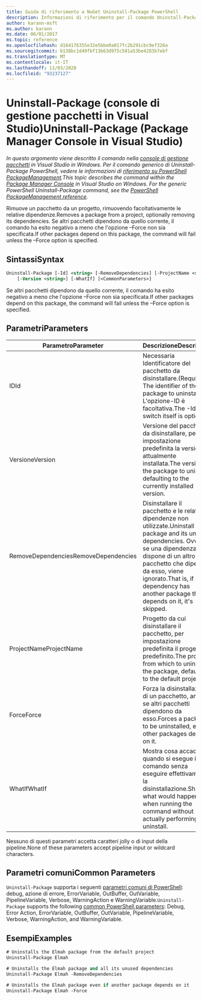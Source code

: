 ```yaml
---
title: Guida di riferimento a NuGet Uninstall-Package PowerShell
description: Informazioni di riferimento per il comando Uninstall-Package PowerShell nella console di gestione pacchetti NuGet in Visual Studio.
author: karann-msft
ms.author: karann
ms.date: 06/01/2017
ms.topic: reference
ms.openlocfilehash: d164176355e32e5bbe0a017fc2b291cbc9ef326a
ms.sourcegitcommit: b138bc1d49fbf13b63d975c581a53be4283b7ebf
ms.translationtype: MT
ms.contentlocale: it-IT
ms.lasthandoff: 11/03/2020
ms.locfileid: "93237127"
---
```

# <a name="uninstall-package-package-manager-console-in-visual-studio"></a><span data-ttu-id="e16d8-103">Uninstall-Package (console di gestione pacchetti in Visual Studio)</span><span class="sxs-lookup"><span data-stu-id="e16d8-103">Uninstall-Package (Package Manager Console in Visual Studio)</span></span>

<span data-ttu-id="e16d8-104">*In questo argomento viene descritto il comando nella [console di gestione pacchetti](../../consume-packages/install-use-packages-powershell.md) in Visual Studio in Windows. Per il comando generico di Uninstall-Package PowerShell, vedere le informazioni di [riferimento su PowerShell PackageManagement](/powershell/module/packagemanagement/?view=powershell-6).*</span><span class="sxs-lookup"><span data-stu-id="e16d8-104">*This topic describes the command within the [Package Manager Console](../../consume-packages/install-use-packages-powershell.md) in Visual Studio on Windows. For the generic PowerShell Uninstall-Package command, see the [PowerShell PackageManagement reference](/powershell/module/packagemanagement/?view=powershell-6).*</span></span>

<span data-ttu-id="e16d8-105">Rimuove un pacchetto da un progetto, rimuovendo facoltativamente le relative dipendenze.</span><span class="sxs-lookup"><span data-stu-id="e16d8-105">Removes a package from a project, optionally removing its dependencies.</span></span> <span data-ttu-id="e16d8-106">Se altri pacchetti dipendono da quello corrente, il comando ha esito negativo a meno che l'opzione –Force non sia specificata.</span><span class="sxs-lookup"><span data-stu-id="e16d8-106">If other packages depend on this package, the command will fail unless the –Force option is specified.</span></span>

## <a name="syntax"></a><span data-ttu-id="e16d8-107">Sintassi</span><span class="sxs-lookup"><span data-stu-id="e16d8-107">Syntax</span></span>

```ps
Uninstall-Package [-Id] <string> [-RemoveDependencies] [-ProjectName <string>] [-Force]
    [-Version <string>] [-WhatIf] [<CommonParameters>]
```

<span data-ttu-id="e16d8-108">Se altri pacchetti dipendono da quello corrente, il comando ha esito negativo a meno che l'opzione –Force non sia specificata.</span><span class="sxs-lookup"><span data-stu-id="e16d8-108">If other packages depend on this package, the command will fail unless the –Force option is specified.</span></span>

## <a name="parameters"></a><span data-ttu-id="e16d8-109">Parametri</span><span class="sxs-lookup"><span data-stu-id="e16d8-109">Parameters</span></span>

| <span data-ttu-id="e16d8-110">Parametro</span><span class="sxs-lookup"><span data-stu-id="e16d8-110">Parameter</span></span> | <span data-ttu-id="e16d8-111">Descrizione</span><span class="sxs-lookup"><span data-stu-id="e16d8-111">Description</span></span> |
| --- | --- |
| <span data-ttu-id="e16d8-112">ID</span><span class="sxs-lookup"><span data-stu-id="e16d8-112">Id</span></span> | <span data-ttu-id="e16d8-113">Necessaria Identificatore del pacchetto da disinstallare.</span><span class="sxs-lookup"><span data-stu-id="e16d8-113">(Required) The identifier of the package to uninstall.</span></span> <span data-ttu-id="e16d8-114">L'opzione-ID è facoltativa.</span><span class="sxs-lookup"><span data-stu-id="e16d8-114">The -Id switch itself is optional.</span></span> |
| <span data-ttu-id="e16d8-115">Versione</span><span class="sxs-lookup"><span data-stu-id="e16d8-115">Version</span></span> | <span data-ttu-id="e16d8-116">Versione del pacchetto da disinstallare, per impostazione predefinita la versione attualmente installata.</span><span class="sxs-lookup"><span data-stu-id="e16d8-116">The version of the package to uninstall, defaulting to the currently installed version.</span></span> |
| <span data-ttu-id="e16d8-117">RemoveDependencies</span><span class="sxs-lookup"><span data-stu-id="e16d8-117">RemoveDependencies</span></span> | <span data-ttu-id="e16d8-118">Disinstallare il pacchetto e le relative dipendenze non utilizzate.</span><span class="sxs-lookup"><span data-stu-id="e16d8-118">Uninstall the package and its unused dependencies.</span></span> <span data-ttu-id="e16d8-119">Ovvero, se una dipendenza dispone di un altro pacchetto che dipende da esso, viene ignorato.</span><span class="sxs-lookup"><span data-stu-id="e16d8-119">That is, if any dependency has another package that depends on it, it's skipped.</span></span> |
| <span data-ttu-id="e16d8-120">ProjectName</span><span class="sxs-lookup"><span data-stu-id="e16d8-120">ProjectName</span></span> | <span data-ttu-id="e16d8-121">Progetto da cui disinstallare il pacchetto, per impostazione predefinita il progetto predefinito.</span><span class="sxs-lookup"><span data-stu-id="e16d8-121">The project from which to uninstall the package, defaulting to the default project.</span></span> |
| <span data-ttu-id="e16d8-122">Force</span><span class="sxs-lookup"><span data-stu-id="e16d8-122">Force</span></span> | <span data-ttu-id="e16d8-123">Forza la disinstallazione di un pacchetto, anche se altri pacchetti dipendono da esso.</span><span class="sxs-lookup"><span data-stu-id="e16d8-123">Forces a package to be uninstalled, even if other packages depend on it.</span></span> |
| <span data-ttu-id="e16d8-124">WhatIf</span><span class="sxs-lookup"><span data-stu-id="e16d8-124">WhatIf</span></span> | <span data-ttu-id="e16d8-125">Mostra cosa accade quando si esegue il comando senza eseguire effettivamente la disinstallazione.</span><span class="sxs-lookup"><span data-stu-id="e16d8-125">Shows what would happen when running the command without actually performing the uninstall.</span></span> |

<span data-ttu-id="e16d8-126">Nessuno di questi parametri accetta caratteri jolly o di input della pipeline.</span><span class="sxs-lookup"><span data-stu-id="e16d8-126">None of these parameters accept pipeline input or wildcard characters.</span></span>

## <a name="common-parameters"></a><span data-ttu-id="e16d8-127">Parametri comuni</span><span class="sxs-lookup"><span data-stu-id="e16d8-127">Common Parameters</span></span>

<span data-ttu-id="e16d8-128">`Uninstall-Package` supporta i seguenti [parametri comuni di PowerShell](/powershell/module/microsoft.powershell.core/about/about_commonparameters): debug, azione di errore, ErrorVariable, OutBuffer, OutVariable, PipelineVariable, Verbose, WarningAction e WarningVariable.</span><span class="sxs-lookup"><span data-stu-id="e16d8-128">`Uninstall-Package` supports the following [common PowerShell parameters](/powershell/module/microsoft.powershell.core/about/about_commonparameters): Debug, Error Action, ErrorVariable, OutBuffer, OutVariable, PipelineVariable, Verbose, WarningAction, and WarningVariable.</span></span>

## <a name="examples"></a><span data-ttu-id="e16d8-129">Esempi</span><span class="sxs-lookup"><span data-stu-id="e16d8-129">Examples</span></span>

```ps
# Uninstalls the Elmah package from the default project
Uninstall-Package Elmah

# Uninstalls the Elmah package and all its unused dependencies
Uninstall-Package Elmah -RemoveDependencies 

# Uninstalls the Elmah package even if another package depends on it
Uninstall-Package Elmah -Force
```